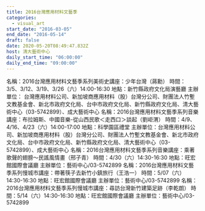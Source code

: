 ```yaml
---
title: 2016台灣應用材料文藝季
categories:
  - visual_art
start_date: "2016-03-05"
end_date: "2016-05-14"
draft: false
date: 2020-05-20T08:49:47.832Z
host: 清大藝術中心
daily_start_time: "06:00:00"
daily_end_time: "09:00:00"
---
```


名稱：2016台灣應用材料文藝季系列美術史講座：少年台灣（蔣勳） 時間：3/5、3/12、3/19、3/26（六）14:00-16:30 地點：新竹縣政府文化局演藝廳 主辦單位： 台灣應用材料公司、新加坡商應用材料（股）台灣分公司、財團法人竹塹文教基金會、新北市政府文化局、台中市政府文化局、新竹縣政府文化局、清大藝術中心（03-5742899）、成大藝術中心 名稱：2016台灣應用材料文藝季系列音樂講座：布拉姆斯、中國音樂-從山西民歌＜走西口＞談起（劉岠渭） 時間：4/9、4/16、4/23（六）14:00-17:00 地點：科學園區禮堂 主辦單位：台灣應用材料公司、新加坡商應用材料（股）台灣分公司、財團法人竹塹文教基金會、新北市政府文化局、台中市政府文化局、新竹縣政府文化局、清大藝術中心（03-5742899）、成大藝術中心 名稱：2016台灣應用材料文藝季系列音樂講座：乘著歌聲的翅膀～民謠風情畫（邢子青） 時間：4/30（六）14:30-16:30 地點：旺宏館國際會議廳 主辦單位：藝術中心/03-5742899 名稱：2016台灣應用材料文藝季系列慢城市講座：帶著筷子去新竹小鎮旅行（王浩一） 時間：5/07（六）14:30-16:30 地點：旺宏館國際會議廳 主辦單位：藝術中心/03-5742899 名稱：2016台灣應用材料文藝季系列慢城市講座：尋訪台灣新竹建築足跡（李乾朗） 時間：5/14（六）14:30-16:30 地點：旺宏館國際會議廳 主辦單位：藝術中心/03-5742899